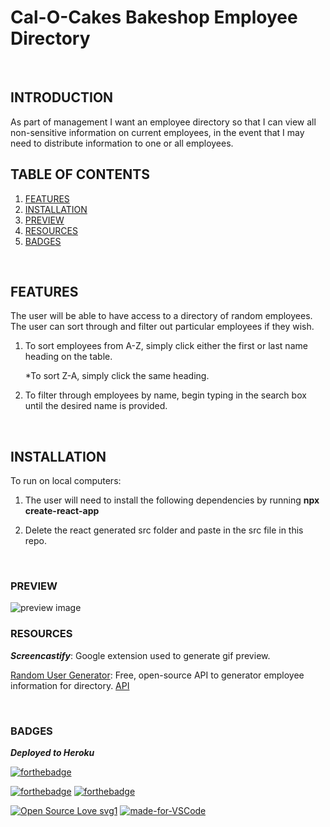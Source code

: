 # Cal-O-Cakes Bakeshop Employee Directory
<br>

## INTRODUCTION

As part of management I want an employee directory so that I can view all non-sensitive information on current employees, in the event that I may need to distribute information to one or all employees.
<br>


## TABLE OF CONTENTS


1. [FEATURES](#features)
2. [INSTALLATION](#installation)
3. [PREVIEW](#preview)
4. [RESOURCES](#resources)
5. [BADGES](#badges)

<br>

## FEATURES

The user will be able to have access to a directory of random employees.
The user can sort through and filter out particular employees if they wish.

1. To sort employees from A-Z, simply click either the first or last name heading on the table.
   
    *To sort Z-A, simply click the same heading.

2. To filter through employees by name, begin typing in the search box until the desired name is provided.

<br>

## INSTALLATION

To run on local computers:

1. The user will need to install the following dependencies by running **npx create-react-app**

2. Delete the react generated src folder and paste in the src file in this repo.

<br>

### PREVIEW

<img src="public/Employee_directory.gif" alt="preview image"/>

<br>

### RESOURCES

***Screencastify***: Google extension used to generate gif preview.

[Random User Generator](https://randomuser.me/): Free, open-source API to generator employee information for directory.
[API](https://randomuser.me/api/?results=200&nat=us)

<br>

### BADGES


***Deployed to Heroku***

[![forthebadge](https://forthebadge.com/images/badges/check-it-out.svg)](https://shrouded-harbor-34309.herokuapp.com/)

[![forthebadge](https://forthebadge.com/images/badges/made-with-crayons.svg)](https://forthebadge.com)
[![forthebadge](https://forthebadge.com/images/badges/gluten-free.svg)](https://forthebadge.com)


[![Open Source Love svg1](https://badges.frapsoft.com/os/v1/open-source.svg?v=103)](https://github.com/lturner19/CalOCakes_Employee_Directory)
[![made-for-VSCode](https://img.shields.io/badge/Made%20for-VSCode-1f425f.svg)](https://code.visualstudio.com/)


